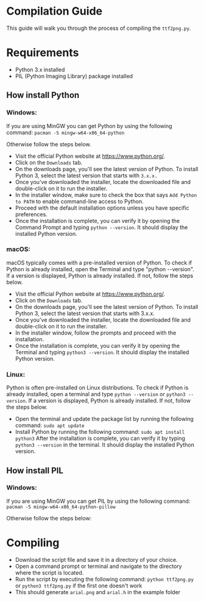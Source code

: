 # Compilation Guide
This guide will walk you through the process of compiling the `ttf2png.py`.

# Requirements
- Python 3.x installed
- PIL (Python Imaging Library) package installed

## How install Python
### Windows:
If you are using MinGW you can get Python by using the following command: `pacman -S mingw-w64-x86_64-python`

Otherwise follow the steps below.
- Visit the official Python website at https://www.python.org/.
- Click on the `Downloads` tab.
- On the downloads page, you'll see the latest version of Python. To install Python 3, select the latest version that starts with `3.x.x.`
- Once you've downloaded the installer, locate the downloaded file and double-click on it to run the installer.
- In the installer window, make sure to check the box that says `Add Python to PATH` to enable command-line access to Python.
- Proceed with the default installation options unless you have specific preferences.
- Once the installation is complete, you can verify it by opening the Command Prompt and typing `python --version`. It should display the installed Python version.

### macOS:
macOS typically comes with a pre-installed version of Python. To check if Python is already installed, open the Terminal and type "python --version". If a version is displayed, Python is already installed. If not, follow the steps below.
- Visit the official Python website at https://www.python.org/.
- Click on the `Downloads` tab.
- On the downloads page, you'll see the latest version of Python. To install Python 3, select the latest version that starts with 3.x.x.
- Once you've downloaded the installer, locate the downloaded file and double-click on it to run the installer.
- In the installer window, follow the prompts and proceed with the installation.
- Once the installation is complete, you can verify it by opening the Terminal and typing `python3 --version`. It should display the installed Python version.

### Linux:
Python is often pre-installed on Linux distributions. To check if Python is already installed, open a terminal and type `python --version` or `python3 --version`. If a version is displayed, Python is already installed. If not, follow the steps below.
- Open the terminal and update the package list by running the following command: `sudo apt update`
- Install Python by running the following command: `sudo apt install python3`
After the installation is complete, you can verify it by typing `python3 --version` in the terminal. It should display the installed Python version.

## How install PIL
### Windows:
If you are using MinGW you can get PIL by using the following command: `pacman -S mingw-w64-x86_64-python-pillow`

Otherwise follow the steps below:

# Compiling
- Download the script file and save it in a directory of your choice.
- Open a command prompt or terminal and navigate to the directory where the script is located.
- Run the script by executing the following command: `python ttf2png.py` or `python3 ttf2png.py` if the first one doesn't work
- This should generate `arial.png` and `arial.h` in the example folder
